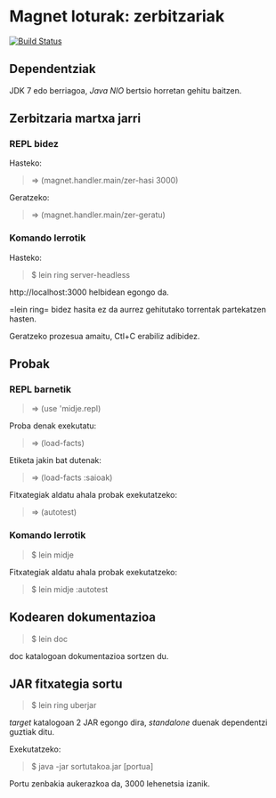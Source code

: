 # Magnet loturak: zerbitzariak

[![Build Status](https://travis-ci.org/lnmnd/magnet.zer.svg?branch=master)](https://travis-ci.org/lnmnd/magnet.zer)

## Dependentziak
JDK 7 edo berriagoa, *Java NIO* bertsio horretan gehitu baitzen.

## Zerbitzaria martxa jarri

### REPL bidez
Hasteko:
> => (magnet.handler.main/zer-hasi 3000)

Geratzeko:
> => (magnet.handler.main/zer-geratu)

### Komando lerrotik
Hasteko:
> $ lein ring server-headless

http://localhost:3000 helbidean egongo da.

=lein ring= bidez hasita ez da aurrez gehitutako torrentak partekatzen hasten.

Geratzeko prozesua amaitu, Ctl+C erabiliz adibidez.

## Probak

### REPL barnetik
> => (use 'midje.repl)

Proba denak exekutatu:
> => (load-facts)

Etiketa jakin bat dutenak:
> => (load-facts :saioak)

Fitxategiak aldatu ahala probak exekutatzeko:
> => (autotest)

### Komando lerrotik
> $ lein midje
	    
Fitxategiak aldatu ahala probak exekutatzeko:
> $ lein midje :autotest

## Kodearen dokumentazioa
> $ lein doc

doc katalogoan dokumentazioa sortzen du.

## JAR fitxategia sortu
> $ lein ring uberjar

*target* katalogoan 2 JAR egongo dira, *standalone* duenak dependentzi guztiak ditu.

Exekutatzeko:
> $ java -jar sortutakoa.jar [portua]

Portu zenbakia aukerazkoa da, 3000 lehenetsia izanik.